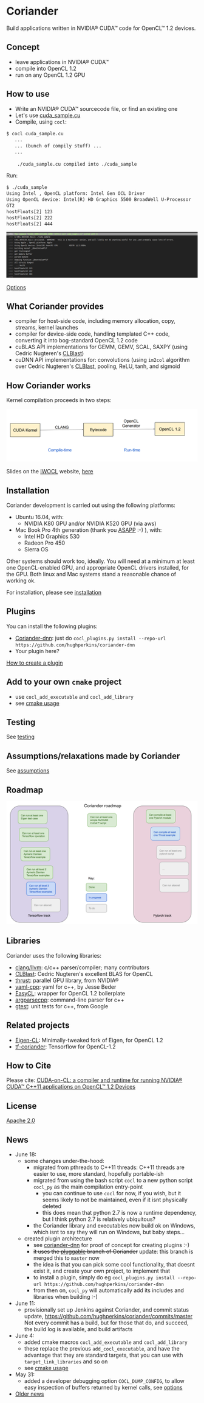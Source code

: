 # Coriander

Build applications written in NVIDIA® CUDA™ code for OpenCL™ 1.2 devices.

## Concept

- leave applications in NVIDIA® CUDA™
- compile into OpenCL 1.2
- run on any OpenCL 1.2 GPU

## How to use

- Write an NVIDIA® CUDA™ sourcecode file, or find an existing one
- Let's use [cuda_sample.cu](https://github.com/hughperkins/Coriander/blob/76a849d9510276bc67167c9a7676d64ff04c3e4a/test/cuda_sample.cu)
- Compile, using `cocl`:
```
$ cocl cuda_sample.cu
   ...
   ... (bunch of compily stuff) ...
   ...

    ./cuda_sample.cu compiled into ./cuda_sample

```
Run:
```
$ ./cuda_sample
Using Intel , OpenCL platform: Intel Gen OCL Driver
Using OpenCL device: Intel(R) HD Graphics 5500 BroadWell U-Processor GT2
hostFloats[2] 123
hostFloats[2] 222
hostFloats[2] 444
```

<img src="doc/img/mac_run_cuda_sample.png?raw=true" />

[Options](doc/options.md)

## What Coriander provides

- compiler for host-side code, including memory allocation, copy, streams, kernel launches
- compiler for device-side code, handling templated C++ code, converting it into bog-standard OpenCL 1.2 code
- cuBLAS API implementations for GEMM, GEMV, SCAL, SAXPY (using Cedric Nugteren's [CLBlast](https://github.com/cnugteren/CLBlast))
- cuDNN API implementations for: convolutions (using `im2col` algorithm over Cedric Nugteren's [CLBlast](https://github.com/cnugteren/CLBlast), pooling, ReLU, tanh, and sigmoid

## How Coriander works

Kernel compilation proceeds in two steps:

<img src="doc/img/kernelcompilation.png?raw=true" />

Slides on the [IWOCL](http://iwocl.org) website, [here](http://www.iwocl.org/wp-content/uploads/iwocl2017-hugh-perkins-cuda-cl.pdf)

## Installation

Coriander development is carried out using the following platforms:
- Ubuntu 16.04, with:
  - NVIDIA K80 GPU and/or NVIDIA K520 GPU (via aws)
- Mac Book Pro 4th generation (thank you [ASAPP](http://asapp.com) :-) ), with:
  - Intel HD Graphics 530
  - Radeon Pro 450
  - Sierra OS

Other systems should work too, ideally.  You will need at a minimum at least one OpenCL-enabled GPU,
and appropriate OpenCL drivers installed, for the GPU. Both linux and Mac systems stand a reasonable chance of working ok.

For installation, please see [installation](doc/installation.md)

## Plugins

You can install the following plugins:

- [Coriander-dnn](https://github.com/hughperkins/coriander-dnn): just do `cocl_plugins.py install --repo-url https://github.com/hughperkins/coriander-dnn`
- Your plugin here?

[How to create a plugin](doc/plugins.md)

## Add to your own `cmake` project

- use `cocl_add_executable` and `cocl_add_library`
- see [cmake usage](doc/cmake_usage.md)

## Testing

See [testing](doc/testing.md)

## Assumptions/relaxations made by Coriander

See [assumptions](doc/assumptions.md)

## Roadmap

<img src="doc/img/roadmap.png?raw=true" />

## Libraries

Coriander uses the following libraries:

- [clang/llvm](http://llvm.org/): c/c++ parser/compiler; many contributors
- [CLBlast](https://github.com/cnugteren/CLBlast): Cedric Nugteren's excellent BLAS for OpenCL
- [thrust](https://github.com/thrust/thrust): parallel GPU library, from NVIDIA®
- [yaml-cpp](https://github.com/jbeder/yaml-cpp): yaml for c++, by Jesse Beder
- [EasyCL](https://github.com/hughperkins/EasyCL): wrapper for OpenCL 1.2 boilerplate
- [argparsecpp](https://github.com/hughperkins/argparsecpp): command-line parser for c++
- [gtest](https://github.com/google/googletest): unit tests for c++, from Google

## Related projects

- [Eigen-CL](https://bitbucket.org/hughperkins/eigen/commits/branch/eigen-cl): Minimally-tweaked fork of Eigen, for OpenCL 1.2
- [tf-coriander](https://github.com/hughperkins/tf-coriander): Tensorflow for OpenCL-1.2

## How to Cite

Please cite: [CUDA-on-CL: a compiler and runtime for running NVIDIA® CUDA™ C++11 applications on OpenCL™ 1.2 Devices](http://dl.acm.org/citation.cfm?id=3078156)

## License

[Apache 2.0](LICENSE)

## News

- June 18:
  - some changes under-the-hood:
    - migrated from pthreads to C++11 threads: C++11 threads are easier to use, more standard, hopefully portable-ish
    - migrated from using the bash script `cocl` to a new python script `cocl_py` as the main compilation entry-point
      - you can continue to use `cocl` for now, if you wish, but it seems likely to not be maintained, even if it isnt physically deleted
      - this does mean that python 2.7 is now a runtime dependency, but I think python 2.7 is relatively ubiquitous?
    - the Coriander library and executables now build ok on Windows, which isnt to say they will run on Windows, but baby steps...
  - created plugin architecture
    - see [coriander-dnn](https://github.com/hughperkins/coriander-dnn) for proof of concept for creating plugins :-)
    - ~~it uses the [pluggable](https://github.com/hughperkins/coriander/tree/pluggable) branch of Coriander~~ update: this branch is merged this to `master` now
    - the idea is that you can pick some cool functionality, that doesnt exist it, and create your own project, to implement that
    - to install a plugin, simply do eg `cocl_plugins.py install --repo-url https://github.com/hughperkins/coriander-dnn`
    - from then on, `cocl_py` will automatically add its includes and libraries when building :-)
- June 11:
  - provisionally set up Jenkins against Coriander, and commit status update, https://github.com/hughperkins/coriander/commits/master  Not every commit has a build, but for those that do, and succeed, the build log is available, and build artifacts
- June 4:
  - added cmake macros `cocl_add_executable` and `cocl_add_library`
  - these replace the previous `add_cocl_executable`, and have the advantage that they are standard targets, that you can use with `target_link_libraries` and so on
  - see [cmake usage](doc/cmake_usage.md)
- May 31:
  - added a developer debugging option `COCL_DUMP_CONFIG`, to allow easy inspection of buffers returned by kernel calls, see [options](doc/options.md)
- [Older news](doc/news.md)
